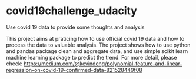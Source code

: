 # covid19challenge_udacity
Use covid 19 data to provide some thoughts and analysis


This project aims at praticing how to use official covid 19 data and how to process the data to valuable analysis. The project shows how to use python and pandas package clean and aggregate data, and use simple scikit learn machine learning package to predict the trend. For more detail, please check: https://medium.com/@kevindeng/polynomial-feature-and-linear-regression-on-covid-19-confirmed-data-821528449f08

